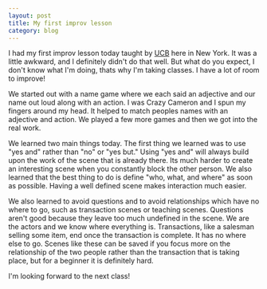 ```yaml
---
layout: post
title: My first improv lesson
category: blog
---
```


I had my first improv lesson today taught by [UCB](www.ucbtheatre.com) here in New York. It was a little awkward, and I definitely didn't do that well. But what do you expect, I don't know what I'm doing, thats why I'm taking classes. I have a lot of room to improve!

We started out with a name game where we each said an adjective and our name out loud along with an action. I was Crazy Cameron and I spun my fingers around my head. It helped to match peoples names with an adjective and action. We played a few more games and then we got into the real work.

We learned two main things today. The first thing we learned was to use "yes and" rather than "no" or "yes but." Using "yes and" will always build upon the work of the scene that is already there. Its much harder to create an interesting scene when you constantly block the other person. We also learned that the best thing to do is define "who, what, and where" as soon as possible. Having a well defined scene makes interaction much easier.

We also learned to avoid questions and to avoid relationships which have no where to go, such as transaction scenes or teaching scenes. Questions aren't good because they leave too much undefined in the scene. We are the actors and we know where everything is. Transactions, like a salesman selling some item, end once the transaction is complete. It has no where else to go. Scenes like these can be saved if you focus more on the relationship of the two people rather than the transaction that is taking place, but for a beginner it is definitely hard.

I'm looking forward to the next class!